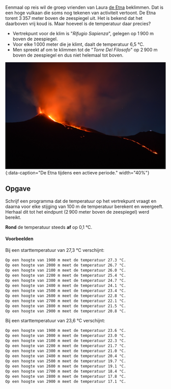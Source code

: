 Eenmaal op reis wil de groep vrienden van Laura <a href="https://nl.wikipedia.org/wiki/Etna_(vulkaan)" target="_blank">de Etna</a> beklimmen. Dat is een hoge vulkaan die soms nog tekenen van activiteit vertoont. De Etna torent 3 357 meter boven de zeespiegel uit. Het is bekend dat het daarboven vrij koud is. Maar hoeveel is de temperatuur daar precies? 

- Vertrekpunt voor de klim is "*Rifugio Sapienza*", gelegen op 1 900 m boven de zeespiegel.
- Voor elke 1 000 meter die je klimt, daalt de temperatuur 6,5 °C. 
- Men spreekt af om te klimmen tot de "*Torre Del Filosofo*" op 2 900 m boven de zeespiegel en dus niet helemaal tot boven. 

![De Etna tijdens een actieve periode.](media/shawn-appel.jpg "Foto door Shawn Appel op Unsplash."){:data-caption="De Etna tijdens een actieve periode." width="40%"}

## Opgave
Schrijf een programma dat de temperatuur op het vertrekpunt vraagt en daarna voor elke stijging van 100 m de temperatuur berekent en weergeeft. Herhaal dit tot het eindpunt (2 900 meter boven de zeespiegel) werd bereikt. 

**Rond** de temperatuur steeds **af** op 0,1 °C.

#### Voorbeelden
Bij een starttemperatuur van 27,3 °C verschijnt:
```
Op een hoogte van 1900 m meet de temperatuur 27.3 °C.
Op een hoogte van 2000 m meet de temperatuur 26.7 °C.
Op een hoogte van 2100 m meet de temperatuur 26.0 °C.
Op een hoogte van 2200 m meet de temperatuur 25.4 °C.
Op een hoogte van 2300 m meet de temperatuur 24.7 °C.
Op een hoogte van 2400 m meet de temperatuur 24.1 °C.
Op een hoogte van 2500 m meet de temperatuur 23.4 °C.
Op een hoogte van 2600 m meet de temperatuur 22.8 °C.
Op een hoogte van 2700 m meet de temperatuur 22.1 °C.
Op een hoogte van 2800 m meet de temperatuur 21.5 °C.
Op een hoogte van 2900 m meet de temperatuur 20.8 °C.
```

Bij een starttemperatuur van 23,6 °C verschijnt:
```
Op een hoogte van 1900 m meet de temperatuur 23.6 °C.
Op een hoogte van 2000 m meet de temperatuur 23.0 °C.
Op een hoogte van 2100 m meet de temperatuur 22.3 °C.
Op een hoogte van 2200 m meet de temperatuur 21.7 °C.
Op een hoogte van 2300 m meet de temperatuur 21.0 °C.
Op een hoogte van 2400 m meet de temperatuur 20.4 °C.
Op een hoogte van 2500 m meet de temperatuur 19.7 °C.
Op een hoogte van 2600 m meet de temperatuur 19.1 °C.
Op een hoogte van 2700 m meet de temperatuur 18.4 °C.
Op een hoogte van 2800 m meet de temperatuur 17.8 °C.
Op een hoogte van 2900 m meet de temperatuur 17.1 °C.
```